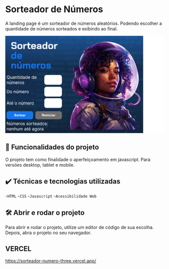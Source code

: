 # Sorteador de Números

A landing page é um sorteador de números aleatórios. Podendo escolher a quantidade de números sorteados e exibindo ao final.

<img src="./img/screenshot.png" alt="Sorteador de números">

## 🔨 Funcionalidades do projeto

O projeto tem como finalidade o aperfeiçoamento em javascript. Para versões desktop, tablet e mobile.

## ✔️ Técnicas e tecnologias utilizadas

-`HTML`
-`CSS`
-`Javascript`
-`Acessibilidade Web`

## 🛠️ Abrir e rodar o projeto

Para abrir e rodar o projeto, utilize um editor de código de sua escolha.
Depois, abra o projeto no seu navegador.

## VERCEL 
https://sorteador-numero-three.vercel.app/
